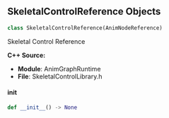 ## SkeletalControlReference Objects

```python
class SkeletalControlReference(AnimNodeReference)
```

Skeletal Control Reference

**C++ Source:**

- **Module**: AnimGraphRuntime
- **File**: SkeletalControlLibrary.h

<a id="unreal.SkeletalControlReference.__init__"></a>

#### __init__

```python
def __init__() -> None
```

<a id="unreal.MovieSceneDirectorBlueprintConditionPayloadVariable"></a>